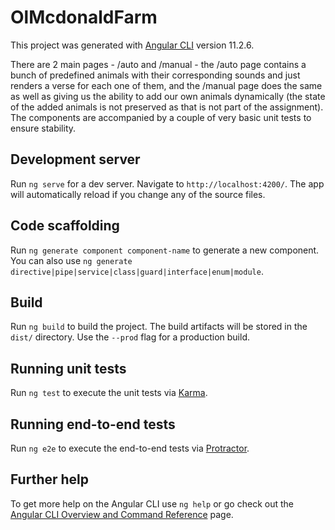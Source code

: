 # OlMcdonaldFarm

This project was generated with [Angular CLI](https://github.com/angular/angular-cli) version 11.2.6.

There are 2 main pages - /auto and /manual - the /auto page contains a bunch of predefined animals with their corresponding sounds and just renders a verse for each one of them, and the /manual page does the same as well as giving us the ability to add our own animals dynamically (the state of the added animals is not preserved as that is not part of the assignment). The components are accompanied by a couple of very basic unit tests to ensure stability.

## Development server

Run `ng serve` for a dev server. Navigate to `http://localhost:4200/`. The app will automatically reload if you change any of the source files.

## Code scaffolding

Run `ng generate component component-name` to generate a new component. You can also use `ng generate directive|pipe|service|class|guard|interface|enum|module`.

## Build

Run `ng build` to build the project. The build artifacts will be stored in the `dist/` directory. Use the `--prod` flag for a production build.

## Running unit tests

Run `ng test` to execute the unit tests via [Karma](https://karma-runner.github.io).

## Running end-to-end tests

Run `ng e2e` to execute the end-to-end tests via [Protractor](http://www.protractortest.org/).

## Further help

To get more help on the Angular CLI use `ng help` or go check out the [Angular CLI Overview and Command Reference](https://angular.io/cli) page.
